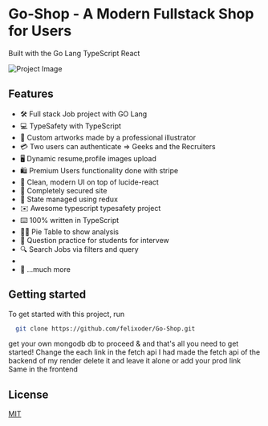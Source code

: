 # Go-Shop - A Modern Fullstack  Shop for Users

Built with the Go Lang TypeScript React

![Project Image](https://github.com/felixoder/Go-Shop/blob/master/client/public/image_pic.png)




## Features

- 🛠️ Full stack Job project with GO Lang
- 💻 TypeSafety with TypeScript
- 🎨 Custom artworks made by a professional illustrator
- 💳 Two users can authenticate => Geeks and the Recruiters
- 🖥️ Dynamic resume,profile images upload
- 🛍️ Premium Users functionality done with stripe
- 🌟 Clean, modern UI on top of lucide-react 
- 🛒 Completely secured site
- 🔑 State managed using redux
- ✉️  Awesome typescript typesafety project
- ⌨️  100% written in TypeScript
- 😵‍💫 Pie Table to show analysis
- 🤯 Question practice for students for intervew
- 🔍 Search Jobs via filters and query
- 
- 🎁 ...much more

## Getting started

To get started with this project, run

```bash
  git clone https://github.com/felixoder/Go-Shop.git
```
get your own mongodb db to proceed  & and that's all you need to get started!
Change the each link in the fetch api I had made the fetch api of the backend of my render delete it and leave it alone or add your prod link
Same in the frontend



## License

[MIT](https://choosealicense.com/licenses/mit/)
